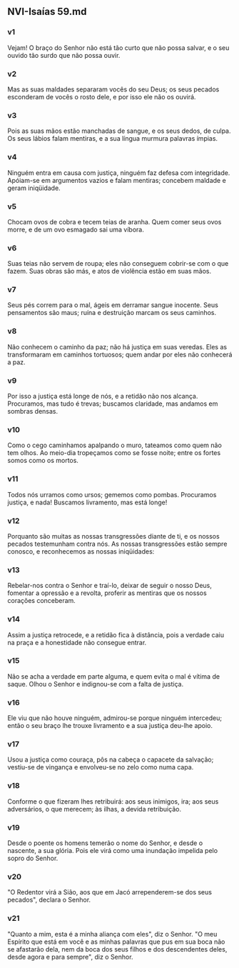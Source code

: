 ## NVI-Isaías 59.md
### v1
 Vejam! O braço do Senhor não está tão curto que não possa salvar, e o seu ouvido tão surdo que não possa ouvir.
### v2
 Mas as suas maldades separaram vocês do seu Deus; os seus pecados esconderam de vocês o rosto dele, e por isso ele não os ouvirá.
### v3
 Pois as suas mãos estão manchadas de sangue, e os seus dedos, de culpa. Os seus lábios falam mentiras, e a sua língua murmura palavras ímpias.
### v4
 Ninguém entra em causa com justiça, ninguém faz defesa com integridade. Apóiam-se em argumentos vazios e falam mentiras; concebem maldade e geram iniqüidade.
### v5
 Chocam ovos de cobra e tecem teias de aranha. Quem comer seus ovos morre, e de um ovo esmagado sai uma víbora.
### v6
 Suas teias não servem de roupa; eles não conseguem cobrir-se com o que fazem. Suas obras são más, e atos de violência estão em suas mãos.
### v7
 Seus pés correm para o mal, ágeis em derramar sangue inocente. Seus pensamentos são maus; ruína e destruição marcam os seus caminhos.
### v8
 Não conhecem o caminho da paz; não há justiça em suas veredas. Eles as transformaram em caminhos tortuosos; quem andar por eles não conhecerá a paz.
### v9
 Por isso a justiça está longe de nós, e a retidão não nos alcança. Procuramos, mas tudo é trevas; buscamos claridade, mas andamos em sombras densas.
### v10
 Como o cego caminhamos apalpando o muro, tateamos como quem não tem olhos. Ao meio-dia tropeçamos como se fosse noite; entre os fortes somos como os mortos.
### v11
 Todos nós urramos como ursos; gememos como pombas. Procuramos justiça, e nada! Buscamos livramento, mas está longe!
### v12
 Porquanto são muitas as nossas transgressões diante de ti, e os nossos pecados testemunham contra nós. As nossas transgressões estão sempre conosco, e reconhecemos as nossas iniqüidades:
### v13
 Rebelar-nos contra o Senhor e traí-lo, deixar de seguir o nosso Deus, fomentar a opressão e a revolta, proferir as mentiras que os nossos corações conceberam.
### v14
 Assim a justiça retrocede, e a retidão fica à distância, pois a verdade caiu na praça e a honestidade não consegue entrar.
### v15
 Não se acha a verdade em parte alguma, e quem evita o mal é vítima de saque. Olhou o Senhor e indignou-se com a falta de justiça.
### v16
 Ele viu que não houve ninguém, admirou-se porque ninguém intercedeu; então o seu braço lhe trouxe livramento e a sua justiça deu-lhe apoio.
### v17
 Usou a justiça como couraça, pôs na cabeça o capacete da salvação; vestiu-se de vingança e envolveu-se no zelo como numa capa.
### v18
 Conforme o que fizeram lhes retribuirá: aos seus inimigos, ira; aos seus adversários, o que merecem; às ilhas, a devida retribuição.
### v19
 Desde o poente os homens temerão o nome do Senhor, e desde o nascente, a sua glória. Pois ele virá como uma inundação impelida pelo sopro do Senhor.
### v20
 "O Redentor virá a Sião, aos que em Jacó arrependerem-se dos seus pecados", declara o Senhor.  
### v21
 "Quanto a mim, esta é a minha aliança com eles", diz o Senhor. "O meu Espírito que está em você e as minhas palavras que pus em sua boca não se afastarão dela, nem da boca dos seus filhos e dos descendentes deles, desde agora e para sempre", diz o Senhor.
